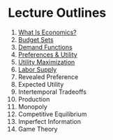 # Lecture Outlines

1. [What Is Economics?](1-math-review-notes-2022-09-10.pdf)   
2. [Budget Sets](2-budget-sets-notes-2022-09-14.pdf)  
3. [Demand Functions](3-demand-function-notes-2022-09-19.pdf)  
4. [Preferences & Utility](4-preferences-notes-2022-10-01.pdf)  
5. [Utility Maximization](5-utility-maxing-notes-2022-10-03.pdf)   
6. [Labor Supply](6-labor-supply-notes-2022-10-12.pdf)  
7. Revealed Preference  
8. Expected Utility  
9. Intertemporal Tradeoffs  
10. Production  
11. Monopoly  
12. Competitive Equilibrium  
13. Imperfect Information  
14. Game Theory  
